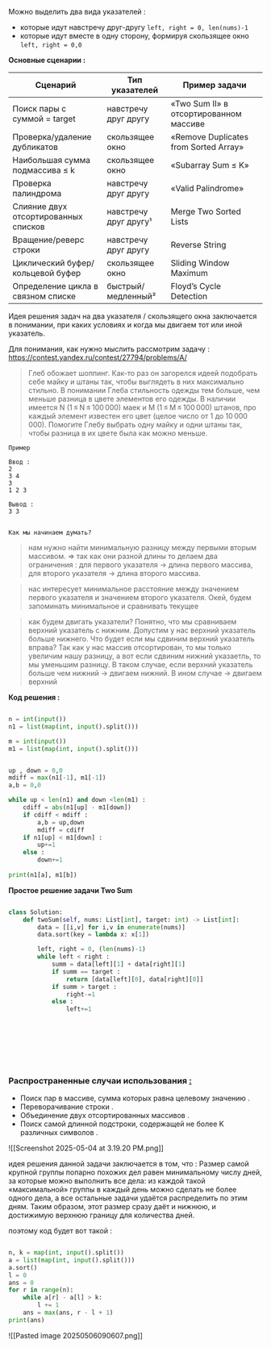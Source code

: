 
Можно выделить два вида указателей : 
- которые идут навстречу друг-другу `left, right = 0, len(nums)-1`
- которые идут вместе в одну сторону, формируя скользящее окно `left, right = 0,0`

**Основные сценарии  :**

| Сценарий                             | Тип указателей        | Пример задачи                          |
| ------------------------------------ | --------------------- | -------------------------------------- |
| Поиск пары с суммой = target         | навстречу друг другу  | «Two Sum II» в отсортированном массиве |
| Проверка/удаление дубликатов         | скользящее окно       | «Remove Duplicates from Sorted Array»  |
| Наибольшая сумма подмассива ≤ k      | скользящее окно       | «Subarray Sum ≤ K»                     |
| Проверка палиндрома                  | навстречу друг другу  | «Valid Palindrome»                     |
| Слияние двух отсортированных списков | навстречу друг другу¹ | Merge Two Sorted Lists                 |
| Вращение/реверс строки               | навстречу друг другу  | Reverse String                         |
| Циклический буфер/кольцевой буфер    | скользящее окно       | Sliding Window Maximum                 |
| Определение цикла в связном списке   | быстрый/медленный²    | Floyd’s Cycle Detection                |


Идея решения задач на два указателя / скользящего окна заключается в понимании, при каких условиях и когда мы двигаем тот или иной указатель. 

Для понимания, как нужно мыслить рассмотрим задачу : https://contest.yandex.ru/contest/27794/problems/A/ 

>Глеб обожает шоппинг. Как-то раз он загорелся идеей подобрать себе майку и штаны так, чтобы выглядеть в них максимально стильно. В понимании Глеба стильность одежды тем больше, чем меньше разница в цвете элементов его одежды.
 В наличии имеется N (1 ≤ N ≤ 100 000) маек и M (1 ≤ M ≤ 100 000) штанов, про каждый элемент известен его цвет (целое число от 1 до 10 000 000). Помогите Глебу выбрать одну майку и одни штаны так, чтобы разница в их цвете была как можно меньше. 
 
```
Пример 

Ввод : 
2
3 4
3
1 2 3

Вывод : 
3 3


```

`Как мы начинаем думать?`

>нам нужно найти минимальную разницу между первыми вторым массивом. => так как они разной длины то делаем два ограничения : для первого указателя -> длина первого массива, для второго указателя -> длина второго массива.  

> нас интересует минимальное расстояние между значением первого указателя и значением второго указателя. Окей, будем запоминать минимальное и сравнивать текущее

> как будем двигать указатели? Понятно, что мы сравниваем верхний указатель с нижним. Допустим у нас верхний указатель больше нижнего. Что будет если мы сдвиним верхний указатель вправа? Так как у нас массив отсортирован, то мы только увеличим нашу разницу, а вот если сдвиним нижний указаетль, то мы уменьшим разницу. В таком случае, если верхний указатель больше чем нижний -> двигаем нижний. В ином случае -> двигаем верхний

**Код решения :** 

```python

n = int(input())
n1 = list(map(int, input().split()))

m = int(input())
m1 = list(map(int, input().split()))


up , down = 0,0    
mdiff = max(n1[-1], m1[-1])
a,b = 0,0

while up < len(n1) and down <len(m1) : 
    cdiff = abs(n1[up] - m1[down]) 
    if cdiff < mdiff : 
        a,b = up,down
        mdiff = cdiff
    if n1[up] < m1[down] : 
        up+=1
    else : 
        down+=1
        
print(n1[a], m1[b])        

```




**Простое решение задачи Two Sum**

```python

class Solution:
    def twoSum(self, nums: List[int], target: int) -> List[int]: 
        data = [[i,v] for i,v in enumerate(nums)]
        data.sort(key = lambda x: x[1])

        left, right = 0, (len(nums)-1)
        while left < right : 
            summ = data[left][1] + data[right][1]
            if summ == target : 
                return [data[left][0], data[right][0]]
            if summ > target : 
                right-=1
            else : 
                left+=1


        

        

         

```

### Распространенные случаи использования [:](https://ajay-dhangar.github.io/algo/docs/extra/algorithms/Two-Pointers/two-pointers#common-use-cases "Прямая ссылка на общие варианты использования:")

- Поиск пар в массиве, сумма которых равна целевому значению .
- Переворачивание строки .
- Объединение двух отсортированных массивов .
- Поиск самой длинной подстроки, содержащей не более K различных символов .



![[Screenshot 2025-05-04 at 3.19.20 PM.png]]

идея решения данной задачи заключается в том, что : 
Размер самой крупной группы попарно похожих дел равен минимальному числу дней, за которые можно выполнить все дела: из каждой такой «максимальной» группы в каждый день можно сделать не более одного дела, а все остальные задачи удаётся распределить по этим дням. Таким образом, этот размер сразу даёт и нижнюю, и достижимую верхнюю границу для количества дней.

поэтому код будет вот такой : 

```python

n, k = map(int, input().split())
a = list(map(int, input().split()))
a.sort()
l = 0
ans = 0
for r in range(n):
    while a[r] - a[l] > k:
        l += 1
    ans = max(ans, r - l + 1)
print(ans)


```




![[Pasted image 20250506090607.png]]